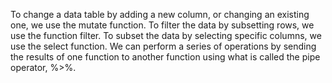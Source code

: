  To change a data table by adding a new column, or changing an existing one, we use the mutate function.
To filter the data by subsetting rows, we use the function filter.
To subset the data by selecting specific columns, we use the select function.
We can perform a series of operations by sending the results of one function to another function using what is called the pipe operator, %>%.
